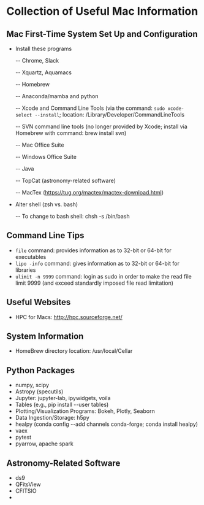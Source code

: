 # Collection of Useful Mac Information

## Mac First-Time System Set Up and Configuration
- Install these programs

   -- Chrome, Slack
   
   -- Xquartz, Aquamacs
   
   -- Homebrew
   
   -- Anaconda/mamba and python
   
   -- Xcode and Command Line Tools (via the command: `sudo xcode-select --install`; location: /Library/Developer/CommandLineTools
   
   -- SVN command line tools (no longer provided by Xcode; install via Homebrew with command: brew install svn)
   
   -- Mac Office Suite
   
   -- Windows Office Suite
   
   -- Java
   
   -- TopCat (astronomy-related software)
   
   -- MacTex (https://tug.org/mactex/mactex-download.html)
   
- Alter shell (zsh vs. bash)

  -- To change to bash shell: chsh -s /bin/bash

## Command Line Tips  
- `file` command: provides information as to 32-bit or 64-bit for executables  
- `lipo -info` command: gives information as to 32-bit or 64-bit for libraries  
- `ulimit -n 9999` command: login as sudo in order to make the read file limit 9999 (and exceed standardly imposed file read limitation)

## Useful Websites
- HPC for Macs: http://hpc.sourceforge.net/

## System Information
- HomeBrew directory location: /usr/local/Cellar

## Python Packages
- numpy, scipy
- Astropy (specutils)
- Jupyter: jupyter-lab, ipywidgets, voila
- Tables (e.g., pip install --user tables)
- Plotting/Visualization Programs: Bokeh, Plotly, Seaborn
- Data Ingestion/Storage: h5py
- healpy (conda config --add channels conda-forge; conda install healpy)
- vaex
- pytest
- pyarrow, apache spark

## Astronomy-Related Software
- ds9
- QFitsView
- CFITSIO
- 

